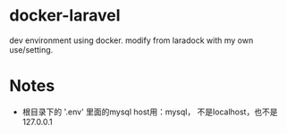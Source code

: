 # docker-laravel
dev environment using docker. modify from laradock with my own use/setting.

# Notes

- 根目录下的 '.env' 里面的mysql host用：mysql， 不是localhost，也不是127.0.0.1 